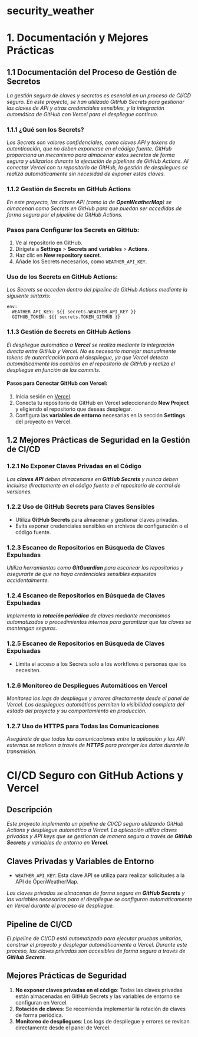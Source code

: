 # security_weather

# 1. Documentación y Mejores Prácticas

## 1.1 Documentación del Proceso de Gestión de Secretos

*La gestión segura de claves y secretos es esencial en un proceso de CI/CD seguro. En este proyecto, se han utilizado GitHub Secrets para gestionar las claves de API y otras credenciales sensibles, y la integración automática de GitHub con Vercel para el despliegue continuo.* 

### 1.1.1 ¿Qué son los Secrets?

*Los Secrets son valores confidenciales, como claves API y tokens de autenticación, que no deben exponerse en el código fuente. GitHub proporciona un mecanismo para almacenar estos secretos de forma segura y utilizarlos durante la ejecución de pipelines de GitHub Actions. Al conectar Vercel con tu repositorio de GitHub, la gestión de despliegues se realiza automáticamente sin necesidad de exponer estas claves.* 

### 1.1.2 Gestión de Secrets en GitHub Actions

*En este proyecto, las claves API (como la de **OpenWeatherMap**) se almacenan como Secrets en GitHub para que puedan ser accedidas de forma segura por el pipeline de GitHub Actions.*

### Pasos para Configurar los Secrets en GitHub:

1. Ve al repositorio en GitHub.
2. Dirígete a **Settings** > **Secrets and variables** > **Actions**.
3. Haz clic en **New repository secret**.
4. Añade los Secrets necesarios, como ```WEATHER_API_KEY```.

### Uso de los Secrets en GitHub Actions:

*Los Secrets se acceden dentro del pipeline de GitHub Actions mediante la siguiente sintaxis:*

```
env:
  WEATHER_API_KEY: ${{ secrets.WEATHER_API_KEY }}
  GITHUB_TOKEN: ${{ secrets.TOKEN_GITHUB }}
```

### 1.1.3 Gestión de Secrets en GitHub Actions

*El despliegue automático a **Vercel** se realiza mediante la integración directa entre GitHub y Vercel. No es necesario manejar manualmente tokens de autenticación para el despliegue, ya que Vercel detecta automáticamente los cambios en el repositorio de GitHub y realiza el despliegue en función de los commits.*

#### Pasos para Conectar GitHub con Vercel:

1. Inicia sesión en [Vercel](https://vercel.com/).
2. Conecta tu repositorio de GitHub en Vercel seleccionando **New Project** y eligiendo el repositorio que deseas desplegar.
3. Configura las **variables de entorno** necesarias en la sección **Settings** del proyecto en Vercel.

## 1.2 Mejores Prácticas de Seguridad en la Gestión de CI/CD

### 1.2.1 No Exponer Claves Privadas en el Código

*Las **claves API** deben almacenarse en **GitHub Secrets** y nunca deben incluirse directamente en el código fuente o el repositorio de control de versiones.*

### 1.2.2 Uso de GitHub Secrets para Claves Sensibles

* Utiliza **GitHub Secrets** para almacenar y gestionar claves privadas.
* Evita exponer credenciales sensibles en archivos de configuración o el código fuente.

### 1.2.3 Escaneo de Repositorios en Búsqueda de Claves Expulsadas

*Utiliza herramientas como **GitGuardian** para escanear los repositorios y asegurarte de que no haya credenciales sensibles expuestas accidentalmente.*

### 1.2.4 Escaneo de Repositorios en Búsqueda de Claves Expulsadas

*Implementa la **rotación periódica** de claves mediante mecanismos automatizados o procedimientos internos para garantizar que las claves se mantengan seguras.*

### 1.2.5 Escaneo de Repositorios en Búsqueda de Claves Expulsadas

* Limita el acceso a los Secrets solo a los workflows o personas que los necesiten.

### 1.2.6 Monitoreo de Despliegues Automáticos en Vercel

*Monitorea los logs de despliegue y errores directamente desde el panel de Vercel. Los despliegues automáticos permiten la visibilidad completa del estado del proyecto y su comportamiento en producción.*

### 1.2.7 Uso de HTTPS para Todas las Comunicaciones

*Asegúrate de que todas las comunicaciones entre la aplicación y las API externas se realicen a través de **HTTPS** para proteger los datos durante la transmisión.*

# CI/CD Seguro con GitHub Actions y Vercel

## Descripción

*Este proyecto implementa un pipeline de CI/CD seguro utilizando GitHub Actions y despliegue automático a Vercel. La aplicación utiliza claves privadas y API keys que se gestionan de manera segura a través de **GitHub Secrets** y variables de entorno en **Vercel**.*

## Claves Privadas y Variables de Entorno

* ```WEATHER_API_KEY```: Esta clave API se utiliza para realizar solicitudes a la API de OpenWeatherMap.

*Las claves privadas se almacenan de forma segura en **GitHub Secrets** y las variables necesarias para el despliegue se configuran automáticamente en Vercel durante el proceso de despliegue.*

## Pipeline de CI/CD

*El pipeline de CI/CD está automatizado para ejecutar pruebas unitarias, construir el proyecto y desplegar automáticamente a Vercel. Durante este proceso, las claves privadas son accesibles de forma segura a través de **GitHub Secrets**.*

## Mejores Prácticas de Seguridad

1. **No exponer claves privadas en el código**: Todas las claves privadas están almacenadas en GitHub Secrets y las variables de entorno se configuran en Vercel.
2. **Rotación de claves**: Se recomienda implementar la rotación de claves de forma periódica.
3. **Monitoreo de despliegues**: Los logs de despliegue y errores se revisan directamente desde el panel de Vercel.